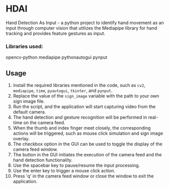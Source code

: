 # HDAI
Hand Detection As Input - a python project to identify hand movement as an input through computer vision that utilizes the Mediapipe library for hand tracking and provides feature gestures as input.

### Libraries used:
opencv-python
mediapipe
pythonautogui
pynput

## Usage
1. Install the required libraries mentioned in the code, such as `cv2`, `mediapipe`, `time`, `pyautogui`, `tkinter`, and `pynput`.
2. Replace the value of the `sign_image` variable with the path to your own sign image file.
3. Run the script, and the application will start capturing video from the default camera.
4. The hand detection and gesture recognition will be performed in real-time on the camera feed.
5. When the thumb and index finger meet closely, the corresponding actions will be triggered, such as mouse click simulation and sign image overlay.
6. The checkbox option in the GUI can be used to toggle the display of the camera feed window.
7. The button in the GUI initiates the execution of the camera feed and the hand detection functionality.
8. Use the spacebar key to pause/resume the input processing.
9. Use the enter key to trigger a mouse click action.
10. Press 'q' in the camera feed window or close the window to exit the application.
